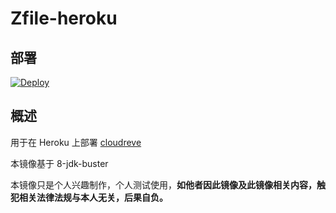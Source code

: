 # Zfile-heroku

## 部署

[![Deploy](https://www.herokucdn.com/deploy/button.svg)](https://dashboard.heroku.com/new?template=https://github.com/NicoChiGu/Zfile-heroku)

## 概述

用于在 Heroku 上部署 [cloudreve](https://cloudreve.org/)

本镜像基于 8-jdk-buster

本镜像只是个人兴趣制作，个人测试使用，**如他者因此镜像及此镜像相关内容，触犯相关法律法规与本人无关，后果自负。**
